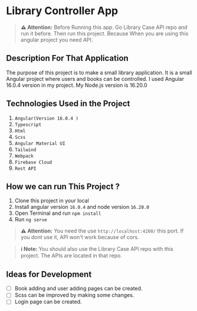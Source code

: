 # Library Controller App
> **⚠️ Attention:** Before Running this app. Go Library Case API repo and run it before. Then run this project. Because When you are using this angular project you need API.

## Description For That Application

The purpose of this project is to make a small library application. It is a small Angular project where users and books can be controlled. I used Angular 16.0.4 version in my project. My Node.js version is 16.20.0

## Technologies Used in the Project

1. `Angular(Version 16.0.4 )`
2. `Typescript`
3. `Html`
4. `Scss`
5. `Angular Material UI`
6. `Tailwind`
7. `Webpack`
8. `Firebase Cloud`
9. `Rest API`

## How we can run This Project ? 

1. Clone this project in your local
2. Install angular version `16.0.4` and node version `16.20.0`
3. Open Terminal and run `npm install`
4. Run `ng serve`

> **⚠️ Attention:** You need the use `http://localhost:4200/` this port. If you dont use it, API won't work because of cors.

>**ℹ️ Note:** You should also use the Library Case API repo with this project. The APIs are located in that repo. 


## Ideas for Development
- [ ] Book adding and user adding pages can be created.
- [ ] Scss can be improved by making some changes.
- [ ] Login page can be created.
